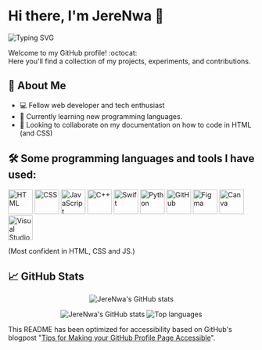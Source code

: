 # Hi there, I'm JereNwa 👋

![Typing SVG](https://readme-typing-svg.demolab.com?font=system-ui&pause=1000&color=000000&width=435&lines=Your+average+young+developer+%F0%9F%92%BB)

Welcome to my GitHub profile! :octocat:<br/>
Here you'll find a collection of my projects, experiments, and contributions.

## 🚀 About Me

- 💻 Fellow web developer and tech enthusiast
- 🌱 Currently learning new programming languages.
- 👯 Looking to collaborate on my documentation on how to code in HTML (and CSS)

## 🛠️ Some programming languages and tools I have used:
<p>
<img src="https://cdn.jsdelivr.net/gh/devicons/devicon@latest/icons/html5/html5-original-wordmark.svg" height=50 width=50 alt="HTML"/>
<img src="https://upload.wikimedia.org/wikipedia/commons/a/ab/Official_CSS_Logo.svg" height=50 width=50 alt="CSS"/>
<img src="https://cdn.jsdelivr.net/gh/devicons/devicon@latest/icons/javascript/javascript-original.svg" height=50 width=50 alt="JavaScript"/>
<img src="https://cdn.jsdelivr.net/gh/devicons/devicon@latest/icons/cplusplus/cplusplus-original.svg" height=50 width=50 alt="C++"/>
<img src="https://cdn.jsdelivr.net/gh/devicons/devicon@latest/icons/swift/swift-original.svg" height=50 width=50 alt="Swift"/>
<img src="https://cdn.jsdelivr.net/gh/devicons/devicon@latest/icons/python/python-original.svg" height=50 width=50 alt="Python"/>
<img src="https://upload.wikimedia.org/wikipedia/commons/9/91/Octicons-mark-github.svg" height=50 width=50 alt="GitHub"/>
<img src="https://cdn.jsdelivr.net/gh/devicons/devicon@latest/icons/figma/figma-original.svg" height=50 width=50 alt="Figma"/>
<img src="https://upload.wikimedia.org/wikipedia/en/b/bb/Canva_Logo.svg" height=50 alt="Canva"/>
<img src="https://cdn.jsdelivr.net/gh/devicons/devicon@latest/icons/vscode/vscode-original.svg" height=50 width=50 alt="Visual Studio Code"/>
</p>
(Most confident in HTML, CSS and JS.)

## 📈 GitHub Stats

<p align="center">
  <img src="http://github-profile-summary-cards.vercel.app/api/cards/profile-details?username=JereNwa" alt="JereNwa's GitHub stats">
</p>
<p align="center">
  <img src="http://github-profile-summary-cards.vercel.app/api/cards/stats?username=JereNwa" alt="JereNwa's GitHub stats">
  <img src="http://github-profile-summary-cards.vercel.app/api/cards/repos-per-language?username=JereNwa" alt="Top languages">
</p>

This README has been optimized for accessibility based on GitHub's blogpost "[Tips for Making your GitHub Profile Page Accessible](https://github.blog/2023-10-26-5-tips-for-making-your-github-profile-page-accessible)".

<!--
**JereNwa/JereNwa** is a ✨ _special_ ✨ repository because its `README.md` (this file) appears on your GitHub profile.

Here are some ideas to get you started:

- 🔭 I’m currently working on ...
- 🌱 I’m currently learning ...
- 👯 I’m looking to collaborate on ...
- 🤔 I’m looking for help with ...
- 💬 Ask me about ...
- 📫 How to reach me: ...
- 😄 Pronouns: ...
- ⚡ Fun fact: ...
-->
